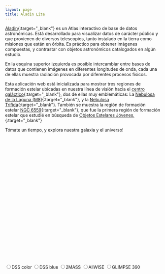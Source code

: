 ```yaml
---
layout: page
title: Aladin Lite
---
```


[Aladin](http://aladin.u-strasbg.fr/aladin.gml){:target="_blank"} es un Atlas interactivo de base de datos astronómicas. Está desarrollado para visualizar datos de carácter público y que provienen de diversos telescopios, tanto instalado en la tierra como misiones que están en órbita. Es práctico para obtener imágenes compuestas, y contrastar con objetos astronómicos catalogados en algún estudio.

En la esquina superior izquierda es posible intercambiar entre bases de datos que contienen imágenes en diferentes longitudes de onda, cada una de ellas muestra radiación provocada por diferentes procesos físicos.

Esta aplicación web está inicializada para mostrar tres regiones de formación estelar ubicadas en nuestra línea de visión hacia el [centro galáctico](https://es.wikipedia.org/wiki/Centro_gal%C3%A1ctico){:target="_blank"}, dos de ellas muy emblemáticas: La [Nebulosa de la Laguna (M8)](https://es.wikipedia.org/wiki/Nebulosa_de_la_Laguna){:target="_blank"}, y la [Nebulosa Trifida](https://es.wikipedia.org/wiki/Nebulosa_Tr%C3%ADfida){:target="_blank"}. También se muestra la región de formación estelar [NGC 6559](https://en.wikipedia.org/wiki/NGC_6559){:target="_blank"}, que fue la primera región de formación estelar que estudié en búsqueda de [Objetos Estelares Jóvenes.](https://en.wikipedia.org/wiki/Young_stellar_object){:target="_blank"}

Tómate un tiempo, y explora nuestra galaxia y el universo!

<!-- our code needs jQuery library -->
<script type="text/javascript" src="http://code.jquery.com/jquery-1.9.1.min.js" charset="utf-8"></script>

<!-- Aladin Lite container at requested dimensions -->
<div id="aladin-lite-div" style="width:700px;height:400px;">
</div>

<input id="DSS" type="radio" name="survey" value="P/DSS2/color"><label for="DSS">DSS color<label>
<input id="DSS-blue" type="radio" name="survey" value="P/DSS2/blue"><label for="DSS-blue">DSS blue<label>
<input id="2MASS" type="radio" name="survey" value="P/2MASS/color"><label for="2MASS">2MASS<label>
<input id="allwise" type="radio" name="survey" value="P/allWISE/color"><label for="allwise">AllWISE<label>
<input id="glimpse" type="radio" name="survey" value="P/GLIMPSE360"><label for="glimpse">GLIMPSE 360<label>


<!-- Aladin Lite JS code -->
<script type="text/javascript" src="https://aladin.cds.unistra.fr/AladinLite/api/v3/latest/aladin.js" charset="utf-8"></script>

<!-- Creation of Aladin Lite instance with initial parameters -->
<script type="text/javascript">
    let aladin;
    A.init.then(() => {
        aladin = A.aladin('#aladin-lite-div', {survey: "P/DSS2/color", fov:2.0, target: "18 06 03 -23 41 20"});
    });

    $('input[name=survey]').change(function() {
    aladin.setImageSurvey($(this).val());
    });


    var marker1 = A.marker(270.332621, -23.078944, {popupTitle: 'PSR B1758-23', popupDesc: 'Object type: Pulsar'});
    var marker2 = A.marker(270.63206, -22.905550, {popupTitle: 'HD 164514', popupDesc: 'Object type: Star in cluster'});
    var marker3 = A.marker(270.598121, -23.030819, {popupTitle: 'HD 164492', popupDesc: 'Object type: Double star'});
    var markerLayer = A.catalog();
    aladin.addCatalog(markerLayer);
    markerLayer.addSources([marker1, marker2, marker3]);

</script>


</script>
